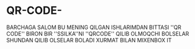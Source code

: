 # QR-CODE-
BARCHAGA SALOM BU MENING QILGAN ISHLARIMDAN BITTASI ''QR CODE'' BIRON BIR ''SSILKA''NI ''QRCODE'' QILIB OLMOQCHI BOLSELAR SHUNDAN QILIB OLSELAR BOLADI XURMAT BILAN MIXENBOX IT
